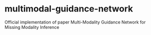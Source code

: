 # multimodal-guidance-network
Official implementation of paper Multi-Modality Guidance Network for Missing Modality Inference
